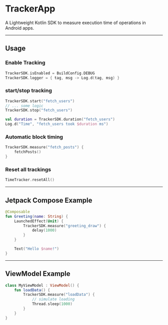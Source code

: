 # TrackerApp

A Lightweight Kotlin SDK to measure execution time of operations in Android apps.

---

## Usage

### Enable Tracking

```kotlin
TrackerSDK.isEnabled = BuildConfig.DEBUG
TrackerSDK.logger = { tag, msg -> Log.d(tag, msg) }
```

### start/stop tracking

```kotlin
TrackerSDK.start("fetch_users")
// ... some logic
TrackerSDK.stop("fetch_users")

val duration = TrackerSDK.duration("fetch_users")
Log.d("Time", "fetch_users took $duration ms")
```

### Automatic block timing

```kotlin
TrackerSDK.measure("fetch_posts") {
    fetchPosts()
}
```

### Reset all trackings

```kotlin
TimeTracker.resetAll()
```

---

## Jetpack Compose Example

```kotlin
@Composable
fun Greeting(name: String) {
    LaunchedEffect(Unit) {
        TrackerSDK.measure("greeting_draw") {
            delay(1000) 
        }
    }

    Text("Hello $name!")
}
```

---

## ViewModel Example

```kotlin
class MyViewModel : ViewModel() {
    fun loadData() {
        TrackerSDK.measure("loadData") {
            // simulate loading
            Thread.sleep(1000)
        }
    }
}
```
